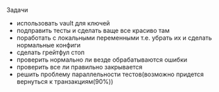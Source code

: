 Задачи
- использовать vault для ключей
- подправить тесты и сделать ваще все красиво там
- поработать с локальными переменными т.е. убрать их и сделать нормальные конфиги
- сделать грейтфул стоп
- проверить нормально ли везде обрабатываются ошибки
- проверить все ли правильно закрывается
- решить проблему параллельности тестов(возможно придется вернуться к транзакциям(90%))
